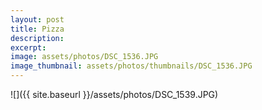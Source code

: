```yaml
---
layout: post
title: Pizza
description: 
excerpt:
image: assets/photos/DSC_1536.JPG
image_thumbnail: assets/photos/thumbnails/DSC_1536.JPG
---
```


<span class="image main">
![]({{ site.baseurl }}/assets/photos/DSC_1539.JPG)
</span>